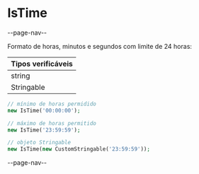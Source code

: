 # IsTime

--page-nav--

Formato de horas, minutos e segundos com limite de 24 horas:

| Tipos verificáveis |
|:--                 |
| string             |
| Stringable         |

```php
// mínimo de horas permidido
new IsTime('00:00:00');

// máximo de horas permitido
new IsTime('23:59:59');

// objeto Stringable
new IsTime(new CustomStringable('23:59:59'));
```

--page-nav--
